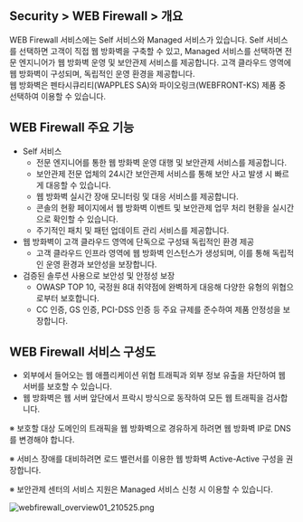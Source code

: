 ## Security > WEB Firewall > 개요

WEB Firewall 서비스에는 Self 서비스와 Managed 서비스가 있습니다. 
Self 서비스를 선택하면 고객이 직접 웹 방화벽을 구축할 수 있고, Managed 서비스를 선택하면 전문 엔지니어가 웹 방화벽 운영 및 보안관제 서비스를 제공합니다. 
고객 클라우드 영역에 웹 방화벽이 구성되며, 독립적인 운영 환경을 제공합니다.
<BR>
웹 방화벽은 펜타시큐리티(WAPPLES SA)와 파이오링크(WEBFRONT-KS) 제품 중 선택하여 이용할 수 있습니다.

## WEB Firewall 주요 기능

* Self 서비스
    * 전문 엔지니어를 통한 웹 방화벽 운영 대행 및 보안관제 서비스를 제공합니다.
    * 보안관제 전문 업체의 24시간 보안관제 서비스를 통해 보안 사고 발생 시 빠르게 대응할 수 있습니다.
    * 웹 방화벽 실시간 장애 모니터링 및 대응 서비스를 제공합니다.
    * 콘솔의 현황 페이지에서 웹 방화벽 이벤트 및 보안관제 업무 처리 현황을 실시간으로 확인할 수 있습니다.
    * 주기적인 패치 및 패턴 업데이트 관리 서비스를 제공합니다.
* 웹 방화벽이 고객 클라우드 영역에 단독으로 구성돼 독립적인 환경 제공
    * 고객 클라우드 인프라 영역에 웹 방화벽 인스턴스가 생성되며, 이를 통해 독립적인 운영 환경과 보안성을 보장합니다.
* 검증된 솔루션 사용으로 보안성 및 안정성 보장
    * OWASP TOP 10, 국정원 8대 취약점에 완벽하게 대응해 다양한 유형의 위협으로부터 보호합니다.
    * CC 인증, GS 인증, PCI-DSS 인증 등 주요 규제를 준수하여 제품 안정성을 보장합니다.

## WEB Firewall 서비스 구성도

* 외부에서 들어오는 웹 애플리케이션 위협 트래픽과 외부 정보 유출을 차단하여 웹 서버를 보호할 수 있습니다.
* 웹 방화벽은 웹 서버 앞단에서 프락시 방식으로 동작하여 모든 웹 트래픽을 검사합니다.

※ 보호할 대상 도메인의 트래픽을 웹 방화벽으로 경유하게 하려면 웹 방화벽 IP로 DNS를 변경해야 합니다.

※ 서비스 장애를 대비하려면 로드 밸런서를 이용한 웹 방화벽 Active-Active 구성을 권장합니다.

※ 보안관제 센터의 서비스 지원은 Managed 서비스 신청 시 이용할 수 있습니다.

![webfirewall_overview01_210525.png](https://static.toastoven.net/prod_web_firewall/webfirewall_overview01_210525.png)
